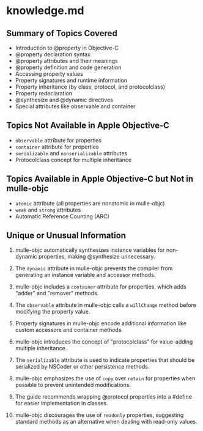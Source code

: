 # knowledge.md

## Summary of Topics Covered

- Introduction to @property in Objective-C
- @property declaration syntax
- @property attributes and their meanings
- @property definition and code generation
- Accessing property values
- Property signatures and runtime information
- Property inheritance (by class, protocol, and protocolclass)
- Property redeclaration
- @synthesize and @dynamic directives
- Special attributes like observable and container

## Topics Not Available in Apple Objective-C

- `observable` attribute for properties
- `container` attribute for properties
- `serializable` and `nonserializable` attributes
- Protocolclass concept for multiple inheritance

## Topics Available in Apple Objective-C but Not in mulle-objc

- `atomic` attribute (all properties are nonatomic in mulle-objc)
- `weak` and `strong` attributes
- Automatic Reference Counting (ARC)

## Unique or Unusual Information

1. mulle-objc automatically synthesizes instance variables for non-dynamic properties, making @synthesize unnecessary.

2. The `dynamic` attribute in mulle-objc prevents the compiler from generating an instance variable and accessor methods.

3. mulle-objc includes a `container` attribute for properties, which adds "adder" and "remover" methods.

4. The `observable` attribute in mulle-objc calls a `willChange` method before modifying the property value.

5. Property signatures in mulle-objc encode additional information like custom accessors and container methods.

6. mulle-objc introduces the concept of "protocolclass" for value-adding multiple inheritance.

7. The `serializable` attribute is used to indicate properties that should be serialized by NSCoder or other persistence methods.

8. mulle-objc emphasizes the use of `copy` over `retain` for properties when possible to prevent unintended modifications.

9. The guide recommends wrapping @protocol properties into a #define for easier implementation in classes.

10. mulle-objc discourages the use of `readonly` properties, suggesting standard methods as an alternative when dealing with read-only values.
